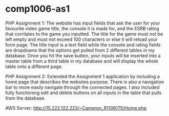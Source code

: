 # comp1006-as1
PHP Assignment 1:
The website has input fields that ask the user for your favourite video game title, the console it
is made for, and the ESRB rating that corrilates to the game you inputted. The title for the game must
not be left empty and must not exceed 100 characters or else it will reload your form page. The title 
input is a text field while the console and  rating fields are dropdowns that the options get pulled
from 2 different tables in my database. Once you hit the save button, your inputs will be inserted into a master
table from a third table in my database and will display the whole table onto a different page.

PHP Assignment 2:
Extended the Assignment 1 application by including a home page that describes the websites purpose. There is also a navigation bar to more easily navigate through the connected pages. I also included fully functioning edit and delete buttons on all inputs in the table that pulls from the database.

AWS Server: http://15.222.122.223/~Cameron_R1106175/Home.php
